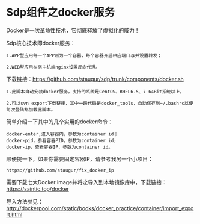 # Sdp组件之docker服务

Docker是一次革命性技术，它彻底释放了虚拟化的威力！

Sdp核心技术即docker服务：

    1.APP型应用每一个APP则为一个容器，每个容器开启相应端口与并设置转发；
    
    2.WEB型应用在宿主机端nginx设置反向代理。
    


下载链接：https://github.com/staugur/sdp/trunk/components/docker.sh

    1.此脚本自动安装docker服务，支持的系统是CentOS、RHEL6.5、7 64Bit系统以上。

    2.可以svn export下载链接，其中一段代码是docker_tools，自动保存到~/.bashrc以便每次登陆都加载此脚本。

简单介绍一下其中的几个实用的docker命令：

    docker-enter,进入容器内，参数为container id；
    docker-pid，参看容器PID，参数为container id;
    docker-ip，查看容器IP，参数为container id。
    
顺便提一下，如果你需要固定容器IP，请参考我另一个小项目：

    https://github.com/staugur/fix_docker_ip


需要下载七大Docker image并将之导入到本地镜像库中，下载链接：https://saintic.top/docker


导入方法参见：
http://dockerpool.com/static/books/docker_practice/container/import_export.html





